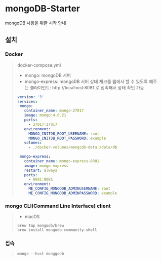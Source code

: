 # mongoDB-Starter
mongoDB 사용을 위한 시작 안내

## 설치
### Docker
> docker-compose.yml  
> * mongo: mongoDB 서버
> * mongo-express: mongoDB 서버 상태 체크를 웹에서 할 수 있도록 해주는 클라이언트: http://localhost:8081 로 접속해서 상태 확인 가능 
> ```yml
> version: '3'
> services:
>  mongo:
>    container_name: mongo-27017
>    image: mongo:4.0.21
>    ports: 
>      - 27017:27017
>    environment:
>      MONGO_INITDB_ROOT_USERNAME: root
>      MONGO_INITDB_ROOT_PASSWORD: example
>    volumes:
>      - ./docker-volumes/mongodb-data:/data/db
>  
>  mongo-express:
>    container_name: mongo-express-8081
>    image: mongo-express
>    restart: always
>    ports:
>      - 8081:8081
>    environment:
>      ME_CONFIG_MONGODB_ADMINUSERNAME: root
>      ME_CONFIG_MONGODB_ADMINPASSWORD: example
> ```

### mongo CLI(Command Line Interface) client
> * macOS  
> ```
> brew tap mongodb/brew
> brew install mongodb-community-shell
> ```

### 접속
> `mongo --host monggodb`
